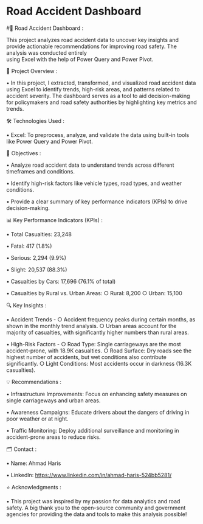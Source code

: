 
  # Road Accident Dashboard
 

#🚗 Road Accident Dashboard : 

   This project analyzes road accident data to uncover key insights and provide actionable recommendations for improving road safety. The analysis was conducted entirely   
   using Excel with the help of Power Query and Power Pivot.
   

📌 Project Overview :

   • In this project, I extracted, transformed, and visualized road accident data using Excel to identify trends, high-risk areas, and patterns related to accident severity. 
     The dashboard serves as a tool to aid decision-making for policymakers and road safety authorities by highlighting key metrics and trends.
     

🛠 Technologies Used :

   • Excel: To preprocess, analyze, and validate the data using built-in tools like Power Query and Power Pivot.
   
   

🎯 Objectives :

   • Analyze road accident data to understand trends across different timeframes and conditions.
   
   • Identify high-risk factors like vehicle types, road types, and weather conditions.
   
   • Provide a clear summary of key performance indicators (KPIs) to drive decision-making.
   

📊 Key Performance Indicators (KPIs) :

   • Total Casualties: 23,248
   
   • Fatal: 417 (1.8%)
   
   • Serious: 2,294 (9.9%)
   
   • Slight: 20,537 (88.3%)
   
   • Casualties by Cars: 17,696 (76.1% of total)
   
   • Casualties by Rural vs. Urban Areas:
      ○ Rural: 8,200
      ○ Urban: 15,100
      

🔍 Key Insights :

   • Accident Trends -
      ○ Accident frequency peaks during certain months, as shown in the monthly trend analysis.
      ○ Urban areas account for the majority of casualties, with significantly higher numbers than rural areas.
      
   • High-Risk Factors -
      ○ Road Type: Single carriageways are the most accident-prone, with 18.9K casualties.
      ○ Road Surface: Dry roads see the highest number of accidents, but wet conditions also contribute significantly.
      ○ Light Conditions: Most accidents occur in darkness (16.3K casualties).
      

💡 Recommendations :

   • Infrastructure Improvements: Focus on enhancing safety measures on single carriageways and urban areas.

   • Awareness Campaigns: Educate drivers about the dangers of driving in poor weather or at night.

   • Traffic Monitoring: Deploy additional surveillance and monitoring in accident-prone areas to reduce risks.
   

🗂 Contact :

  • Name: Ahmad Haris

  • LinkedIn: https://www.linkedin.com/in/ahmad-haris-524bb5281/
  

⭐ Acknowledgments :

  • This project was inspired by my passion for  data analytics and road safety. A big thank you to the open-source community and government agencies for providing the data 
    and tools to make this analysis possible!   



